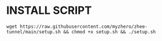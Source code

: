 # INSTALL SCRIPT
<pre><code>wget https://raw.githubusercontent.com/myzhero/zhee-tunnel/main/setup.sh && chmod +x setup.sh && ./setup.sh</code></pre>
